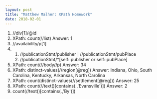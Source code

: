 ```yaml
---
layout: post
title: "Matthew Malher: XPath Homework"
date: 2018-02-01
---
```

<ol>
<li>//div[1]/@id</li>
<li>XPath: count(//list) Answer: 1</li>
<li>//availability/p[1]</li>
<li>  
<ol>
	<li type="1">//publicationStmt/publisher | //publicationStmt/pubPlace</li>
	<li type="1">//publicationStmt/*[self::publisher or self::pubPlace]</li>
</ol>
</li>
<li>XPath: count(//body//p) Answer: 34</li>
<li>XPath: distinct-values(//region[@reg]) Answer: Indiana, Ohio, South Carolina, Kentucky, Arkansas, North Carolina</li>
<li>XPath: count(distinct-values(//settlement[@reg])) Answer: 25</li>
<li>XPath: count(//text()[contains(.,'Evansville')]) Answer: 2</li>
<li>count(//text()[contains(.,'By')])</li>
</ol>	
